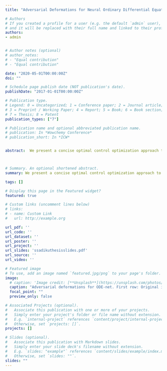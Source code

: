 ```yaml
---
title: "Adversarial Deformations for Neural Ordinary Differential Equations"

# Authors
# If you created a profile for a user (e.g. the default `admin` user), write the username (folder name) here 
# and it will be replaced with their full name and linked to their profile.
authors:
- admin


# Author notes (optional)
# author_notes:
# - "Equal contribution"
# - "Equal contribution"

date: "2020-05-01T00:00:00Z"
doi: ""

# Schedule page publish date (NOT publication's date).
publishDate: "2017-01-01T00:00:00Z"

# Publication type.
# Legend: 0 = Uncategorized; 1 = Conference paper; 2 = Journal article;
# 3 = Preprint / Working Paper; 4 = Report; 5 = Book; 6 = Book section;
# 7 = Thesis; 8 = Patent
publication_types: ["7"]

# Publication name and optional abbreviated publication name.
# publication: In *Wowchemy Conference*
# publication_short: In *ICW*


abstract:  We present a concise optimal control optimization approach to continuous-depth deep learning models by discussing ideas                                             and algorithms derived from the optimality conditions of the powerful Pontryagin's Maximum Principle. The new emerging                                               field of constant memory cost models, however, is vulnerable to adversarial attacks. Apart from highlighting the                                                     inconsistency of neural networks theoretically, we experiment with adversarial deformations for neural ordinary                                                     differential equations on MNIST and compare our results to convolutional neural-network based architectures. 



# Summary. An optional shortened abstract.
summary: We present a concise optimal control optimization approach to continuous-depth deep learning models by discussing ideas and algorithms derived from the optimality conditions of the powerful Pontryagin's Maximum Principle. The new emerging field of constant memory cost models, however, is vulnerable to adversarial attacks. Apart from highlighting the inconsistency of neural networks theoretically, we experiment with adversarial deformations for neural ordinary differential equations on MNIST and compare our results to convolutional neural-network based architectures.

tags: []

# Display this page in the Featured widget?
featured: true

# Custom links (uncomment lines below)
# links:
# - name: Custom Link
#   url: http://example.org

url_pdf: ''
url_code: ''
url_dataset: ''
url_poster: ''
url_project: ''
url_slides: 'ssadikuthesisslides.pdf'
url_source: ''
url_video: ''

# Featured image
# To use, add an image named `featured.jpg/png` to your page's folder. 
image:
  # caption: 'Image credit: [**Unsplash**](https://unsplash.com/photos/pLCdAaMFLTE)'
  caption: "Adversarial deformations for ODE-net. First row: Original images from the MNIST test set. Second row: The deformed images. See thesis for details."
  focal_point: ""
  preview_only: false

# Associated Projects (optional).
#   Associate this publication with one or more of your projects.
#   Simply enter your project's folder or file name without extension.
#   E.g. `internal-project` references `content/project/internal-project/index.md`.
#   Otherwise, set `projects: []`.
projects: []

# Slides (optional).
#   Associate this publication with Markdown slides.
#   Simply enter your slide deck's filename without extension.
#   E.g. `slides: "example"` references `content/slides/example/index.md`.
#   Otherwise, set `slides: ""`.
slides: ""
---
```


